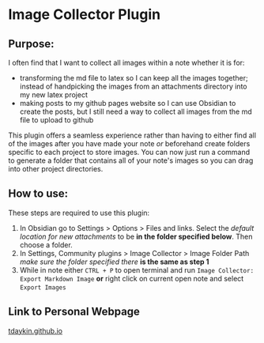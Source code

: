 # Image Collector Plugin

## Purpose:

I often find that I want to collect all images within a note whether it is for:

- transforming the md file to latex so I can keep all the images together; instead of handpicking the images from an attachments directory into my new latex project
- making posts to my github pages website so I can use Obsidian to create the posts, but I still need a way to collect all images from the md file to upload to github

This plugin offers a seamless experience rather than having to either find all of the images after you have made your note *or* beforehand create folders specific to each project to store images. You can now just run a command to generate a folder that contains all of your note's images so you can drag into other project directories.

## How to use:
These steps are required to use this plugin:

1. In Obsidian go to Settings > Options > Files and links. Select the *default location for new attachments* to be **in the folder specified below**. Then choose a folder.
2. In Settings, Community plugins > Image Collector > Image Folder Path *make sure the folder specified there* **is the same as step 1**
3. While in note either `CTRL + P` to open terminal and run `Image Collector: Export Markdown Image` **or** right click on current open note and select `Export Images`

## Link to Personal Webpage

[tdaykin.github.io](https://tdaykin.github.io)

